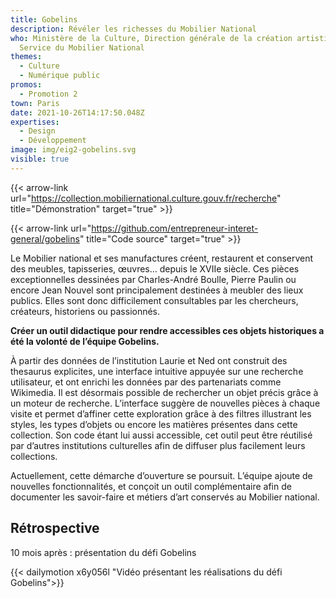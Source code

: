 ```yaml
---
title: Gobelins
description: Révéler les richesses du Mobilier National
who: Ministère de la Culture, Direction générale de la création artistique,
  Service du Mobilier National
themes:
  - Culture
  - Numérique public
promos:
  - Promotion 2
town: Paris
date: 2021-10-26T14:17:50.048Z
expertises:
  - Design
  - Développement
image: img/eig2-gobelins.svg
visible: true
---
```

{{< arrow-link url="https://collection.mobiliernational.culture.gouv.fr/recherche" title="Démonstration" target="true" >}}

{{< arrow-link url="https://github.com/entrepreneur-interet-general/gobelins" title="Code source" target="true" >}}

Le Mobilier national et ses manufactures créent, restaurent et conservent des meubles, tapisseries, œuvres… depuis le XVIIe siècle. Ces pièces exceptionnelles dessinées par Charles-André Boulle, Pierre Paulin ou encore Jean Nouvel sont principalement destinées à meubler des lieux publics. Elles sont donc difficilement consultables par les chercheurs, créateurs, historiens ou passionnés.

**Créer un outil didactique pour rendre accessibles ces objets historiques a été la volonté de l’équipe Gobelins.**

À partir des données de l’institution Laurie et Ned ont construit des thesaurus explicites, une interface intuitive appuyée sur une recherche utilisateur, et ont enrichi les données par des partenariats comme Wikimedia. Il est désormais possible de rechercher un objet précis grâce à un moteur de recherche. L’interface suggère de nouvelles pièces à chaque visite et permet d’affiner cette exploration grâce à des filtres illustrant les styles, les types d’objets ou encore les matières présentes dans cette collection. Son code étant lui aussi accessible, cet outil peut être réutilisé par d’autres institutions culturelles afin de diffuser plus facilement leurs collections.

Actuellement, cette démarche d’ouverture se poursuit. L’équipe ajoute de nouvelles fonctionnalités, et conçoit un outil complémentaire afin de documenter les savoir-faire et métiers d’art conservés au Mobilier national.

## Rétrospective

10 mois après : présentation du défi Gobelins

{{< dailymotion x6y056l "Vidéo présentant les réalisations du défi Gobelins">}}

